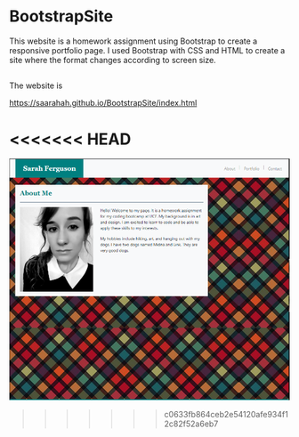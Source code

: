 # BootstrapSite

This website is a homework assignment using Bootstrap to create a responsive portfolio page. I used Bootstrap with CSS and HTML to create a site where the format changes according to screen size. 

##

The website is 

https://saarahah.github.io/BootstrapSite/index.html

<<<<<<< HEAD
=======
![image](assets/images/screenshot.PNG)

>>>>>>> c0633fb864ceb2e54120afe934f12c82f52a6eb7
